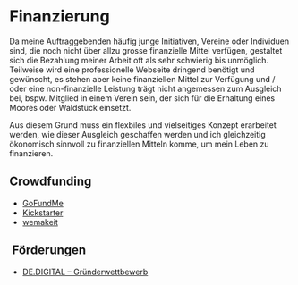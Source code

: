 # Finanzierung

Da meine Auftraggebenden häufig junge Initiativen, Vereine oder Individuen sind, die noch nicht über allzu grosse finanzielle Mittel verfügen, gestaltet sich die Bezahlung meiner Arbeit oft als sehr schwierig bis unmöglich. Teilweise wird eine professionelle Webseite dringend benötigt und gewünscht, es stehen aber keine finanziellen Mittel zur Verfügung und  / oder eine non-finanzielle Leistung trägt nicht angemessen zum Ausgleich bei, bspw. Mitglied in einem Verein sein, der sich für die Erhaltung eines Moores oder Waldstück einsetzt.

Aus diesem Grund muss ein flexbiles und vielseitiges Konzept erarbeitet werden, wie dieser Ausgleich geschaffen werden und ich gleichzeitig ökonomisch sinnvoll zu finanziellen Mitteln komme, um mein Leben zu finanzieren.

## Crowdfunding

- [GoFundMe](https://www.gofundme.com/)
- [Kickstarter](https://www.kickstarter.com/)
- [wemakeit](https://wemakeit.com/)

##  Förderungen

- [DE.DIGITAL – Gründerwettbewerb](https://www.de.digital/DIGITAL/Navigation/DE/Gruenderwettbewerb/gruenderwettbewerb.html)
